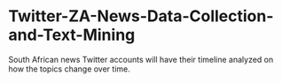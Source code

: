 # Twitter-ZA-News-Data-Collection-and-Text-Mining
South African news Twitter accounts will have their timeline analyzed on how the topics change over time. 
